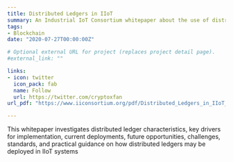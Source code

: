 ```yaml
---
title: Distributed Ledgers in IIoT
summary: An Industrial IoT Consortium whitepaper about the use of distributed ledger technologies in IIoT 
tags:
- Blockchain 
date: "2020-07-27T00:00:00Z"

# Optional external URL for project (replaces project detail page).
#external_link: ""

links:
- icon: twitter
  icon_pack: fab
  name: Follow
  url: https://twitter.com/cryptoxfan
url_pdf: "https://www.iiconsortium.org/pdf/Distributed_Ledgers_in_IIoT_White_Paper_2020-07-22.pdf"

---
```

This whitepaper investigates distributed ledger characteristics, key drivers for implementation, current deployments, future opportunities, challenges, standards, and practical guidance on how distributed ledgers may be deployed in IIoT systems